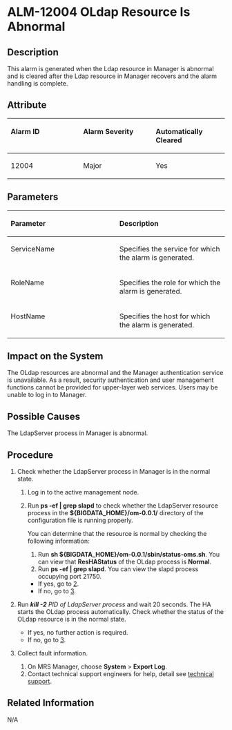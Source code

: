 # ALM-12004 OLdap Resource Is Abnormal<a name="EN-US_TOPIC_0125375311"></a>

## Description<a name="sb4bb5a9a8de24dd68ccf6b1bfade6593"></a>

This alarm is generated when the Ldap resource in Manager is abnormal and is cleared after the Ldap resource in Manager recovers and the alarm handling is complete.

## Attribute<a name="s68ab2dab577b417a966b9a306071dc02"></a>

<a name="tedf017a831c14176b0b13f6b450f9dc5"></a>
<table><thead align="left"><tr id="ra1f7ed132eb145e7859f5f3024bf184a"><th class="cellrowborder" valign="top" width="33.33333333333333%" id="mcps1.1.4.1.1"><p id="ab212981244a74c54a8a03043793b920c"><a name="ab212981244a74c54a8a03043793b920c"></a><a name="ab212981244a74c54a8a03043793b920c"></a><strong id="a4c744705426c40818e5214db6b3157ba"><a name="a4c744705426c40818e5214db6b3157ba"></a><a name="a4c744705426c40818e5214db6b3157ba"></a>Alarm ID</strong></p>
</th>
<th class="cellrowborder" valign="top" width="33.33333333333333%" id="mcps1.1.4.1.2"><p id="a61889927a71842a09ffad3ef7441e962"><a name="a61889927a71842a09ffad3ef7441e962"></a><a name="a61889927a71842a09ffad3ef7441e962"></a><strong id="a3c7caf0dfd564c04bc6e80b276fec492"><a name="a3c7caf0dfd564c04bc6e80b276fec492"></a><a name="a3c7caf0dfd564c04bc6e80b276fec492"></a>Alarm Severity</strong></p>
</th>
<th class="cellrowborder" valign="top" width="33.33333333333333%" id="mcps1.1.4.1.3"><p id="adfb8fc54b7274c4c81f07b6de396a7c4"><a name="adfb8fc54b7274c4c81f07b6de396a7c4"></a><a name="adfb8fc54b7274c4c81f07b6de396a7c4"></a><strong id="ab59448c2642f4bd28997ed02a2d35fd5"><a name="ab59448c2642f4bd28997ed02a2d35fd5"></a><a name="ab59448c2642f4bd28997ed02a2d35fd5"></a>Automatically Cleared</strong></p>
</th>
</tr>
</thead>
<tbody><tr id="re7324a05f49f4fb88c0d09fb98132a1c"><td class="cellrowborder" valign="top" width="33.33333333333333%" headers="mcps1.1.4.1.1 "><p id="aeaaaf2878a834be995e92daad46b58f1"><a name="aeaaaf2878a834be995e92daad46b58f1"></a><a name="aeaaaf2878a834be995e92daad46b58f1"></a>12004</p>
</td>
<td class="cellrowborder" valign="top" width="33.33333333333333%" headers="mcps1.1.4.1.2 "><p id="a10ea47be45104d8ba5b5dcc99e877a13"><a name="a10ea47be45104d8ba5b5dcc99e877a13"></a><a name="a10ea47be45104d8ba5b5dcc99e877a13"></a>Major</p>
</td>
<td class="cellrowborder" valign="top" width="33.33333333333333%" headers="mcps1.1.4.1.3 "><p id="a99ca514eb60243b8b1ff625e3ed957b0"><a name="a99ca514eb60243b8b1ff625e3ed957b0"></a><a name="a99ca514eb60243b8b1ff625e3ed957b0"></a>Yes</p>
</td>
</tr>
</tbody>
</table>

## Parameters<a name="s84008c9e124e491b93569cf5cedc69a3"></a>

<a name="t08b4b403a908485ab2f848ea99584e25"></a>
<table><thead align="left"><tr id="rf9a933e0abc246bbaf7d847062298042"><th class="cellrowborder" valign="top" width="50%" id="mcps1.1.3.1.1"><p id="a98a67939523e49edb8af14d086bfe339"><a name="a98a67939523e49edb8af14d086bfe339"></a><a name="a98a67939523e49edb8af14d086bfe339"></a><strong id="ac4de4f90f76545789f2566c296ff8cc2"><a name="ac4de4f90f76545789f2566c296ff8cc2"></a><a name="ac4de4f90f76545789f2566c296ff8cc2"></a>Parameter</strong></p>
</th>
<th class="cellrowborder" valign="top" width="50%" id="mcps1.1.3.1.2"><p id="a24ece4bfd333415b98ae22678cde2905"><a name="a24ece4bfd333415b98ae22678cde2905"></a><a name="a24ece4bfd333415b98ae22678cde2905"></a><strong id="en-us_topic_0035461334_b523364411565"><a name="en-us_topic_0035461334_b523364411565"></a><a name="en-us_topic_0035461334_b523364411565"></a>Description</strong></p>
</th>
</tr>
</thead>
<tbody><tr id="rb4a5a41a057149aa926e38a06c8e6cef"><td class="cellrowborder" valign="top" width="50%" headers="mcps1.1.3.1.1 "><p id="ac36ae93226a74c5da7228eee3680e94f"><a name="ac36ae93226a74c5da7228eee3680e94f"></a><a name="ac36ae93226a74c5da7228eee3680e94f"></a>ServiceName</p>
</td>
<td class="cellrowborder" valign="top" width="50%" headers="mcps1.1.3.1.2 "><p id="en-us_topic_0035461334_p636410111565"><a name="en-us_topic_0035461334_p636410111565"></a><a name="en-us_topic_0035461334_p636410111565"></a>Specifies the service for which the alarm is generated.</p>
</td>
</tr>
<tr id="r6ce331eac50f476292e97623bdac65fc"><td class="cellrowborder" valign="top" width="50%" headers="mcps1.1.3.1.1 "><p id="af58bf93c5310465faf0a0a788476b57d"><a name="af58bf93c5310465faf0a0a788476b57d"></a><a name="af58bf93c5310465faf0a0a788476b57d"></a>RoleName</p>
</td>
<td class="cellrowborder" valign="top" width="50%" headers="mcps1.1.3.1.2 "><p id="aabf1b00efaca457993faecfb4d1213c3"><a name="aabf1b00efaca457993faecfb4d1213c3"></a><a name="aabf1b00efaca457993faecfb4d1213c3"></a>Specifies the role for which the alarm is generated.</p>
</td>
</tr>
<tr id="r2e5ba84bb50949878bace1549606d411"><td class="cellrowborder" valign="top" width="50%" headers="mcps1.1.3.1.1 "><p id="aed20865f19d94e2999c6338b14f28c8f"><a name="aed20865f19d94e2999c6338b14f28c8f"></a><a name="aed20865f19d94e2999c6338b14f28c8f"></a>HostName</p>
</td>
<td class="cellrowborder" valign="top" width="50%" headers="mcps1.1.3.1.2 "><p id="a36238969093740fe91789ed59412fd48"><a name="a36238969093740fe91789ed59412fd48"></a><a name="a36238969093740fe91789ed59412fd48"></a>Specifies the host for which the alarm is generated.</p>
</td>
</tr>
</tbody>
</table>

## Impact on the System<a name="sf9c659d513fd4b4ab552d4601b2f4e49"></a>

The OLdap resources are abnormal and the Manager authentication service is unavailable. As a result, security authentication and user management functions cannot be provided for upper-layer web services. Users may be unable to log in to Manager.

## Possible Causes<a name="seadcc10b5ab948c1a10621d3d96e50d8"></a>

The LdapServer process in Manager is abnormal.

## Procedure<a name="s0ba2485f09434e6cbfd55a4d6c466a12"></a>

1.  Check whether the LdapServer process in Manager is in the normal state.
    1.  Log in to the active management node.
    2.  Run  **ps -ef | grep slapd** to check whether the LdapServer resource process in the **$\{BIGDATA\_HOME\}/om-0.0.1/**  directory of the configuration file is running properly.

        You can determine that the resource is normal by checking the following information:

        1.  Run  **sh $\{BIGDATA\_HOME\}/om-0.0.1/sbin/status-oms.sh**. You can view that **ResHAStatus** of the OLdap process is **Normal**.
        2.  Run  **ps -ef | grep slapd**. You can view the slapd process occupying port 21750.

        -   If yes, go to  [2](#l23471ef7485b4039a75a2cee918e1bde).
        -   If no, go to  [3](#l29f60ecc1cf94d70b547c572093b5d63).

2.  <a name="l23471ef7485b4039a75a2cee918e1bde"></a>Run  _**kill -2**_ _PID of LdapServer process_  and wait 20 seconds. The HA starts the OLdap process automatically. Check whether the status of the OLdap resource is in the normal state.
    -   If yes, no further action is required.
    -   If no, go to  [3](#l29f60ecc1cf94d70b547c572093b5d63).

3.  <a name="l29f60ecc1cf94d70b547c572093b5d63"></a>Collect fault information.
    1.  On MRS Manager, choose  **System**  \>  **Export Log**.
    2.  Contact technical support engineers for help, detail see  [technical support](https://docs.otc.t-systems.com/en-us/public/learnmore.html).


## Related Information<a name="s36e9eb7eb0d74391bc87972ee4ccbf0d"></a>

N/A

